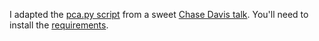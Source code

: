 I adapted the [pca.py script](https://github.com/cjdd3b/nicar2013/tree/master/lightning-talk) from a sweet [Chase Davis talk](http://vimeo.com/61290206). You'll need to install the [requirements](https://github.com/cjdd3b/nicar2013/blob/master/requirements.txt).
